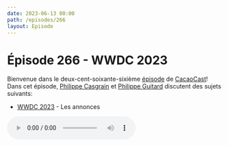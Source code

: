 ```yaml
---
date: 2023-06-13 00:00
path: /episodes/266
layout: Episode
---
```

# Épisode 266 - WWDC 2023
<p>Bienvenue dans le deux-cent-soixante-sixi&egrave;me&nbsp;<a href="https://cacaocast.com/media/cacaocast_266.mp3" title="CacaoCast Episode 266">épisode</a> de <a href="https://mastodon.world/@cacaocast" title="CacaoCast sur Mastodon.world">CacaoCast</a>! Dans cet épisode, <a href="https://mastodon.social/@philippec" title="Philippe Casgrain sur Mastodon.social">Philippe Casgrain</a> et <a href="https://mastodon.social/@philippeguitard" title="Philippe Guitard sur Mastodon.social">Philippe Guitard</a> discutent des sujets suivants:</p>
<ul>
<li><a href="https://events-delivery.apple.com/0105cftwpxxsfrpdwklppzjhjocakrsk/m3u8/vod_index-PQsoJoECcKHTYzphNkXohHsQWACugmET.m3u8" title="WWDC 2023">WWDC 2023</a> - Les annonces</li>
</ul>
<p><audio controls><source src="https://cacaocast.com/media/cacaocast_266.mp3" type="audio/mpeg"><source src="https://cacaocast.com/media/cacaocast_266.mp3" type="audio/mp4">Votre navigateur ne supporte pas l'élément audio / Your browser does not support the audio element.</audio></p>
